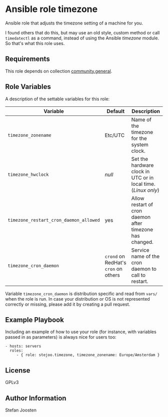 Ansible role timezone
=========

Ansible role that adjusts the timezone setting of a machine for you.

I found others that do this, but may use an old style, custom method or call
 `timedatectl` as a command, instead of using the Ansible *timezone* module. So
that's what this role uses.

Requirements
------------

This role depends on collection [community.general](https://docs.ansible.com/ansible/latest/collections/community/general/).


Role Variables
--------------

A description of the settable variables for this role:

| Variable                               | Default                                  | Description                                                    |
|----------------------------------------|------------------------------------------|----------------------------------------------------------------|
| `timezone_zonename`                    | Etc/UTC                                  | Name of the timezone for the system clock.                     |
| `timezone_hwclock`                     | *null*                                   | Set the hardware clock in UTC or in local time. (*Linux only*) |
| `timezone_restart_cron_daemon_allowed` | yes                                      | Allow restart of cron daemon after timezone has changed.       |
| `timezone_cron_daemon`                 | `crond` on RedHat's<br>`cron` on others  | Service name of the cron daemon to call to restart.            |

Variable `timezone_cron_daemon` is distribution specific and read from `vars/`
 when the role is run. In case your distribution or OS is not represented
correctly or missing, please add it by creating a pull request.

Example Playbook
----------------

Including an example of how to use your role (for instance, with variables passed in as parameters) is always nice for users too:

    - hosts: servers
      roles:
         - { role: stejoo.timezone, timezone_zonename: Europe/Amsterdam }

License
-------

GPLv3

Author Information
------------------

Stefan Joosten
